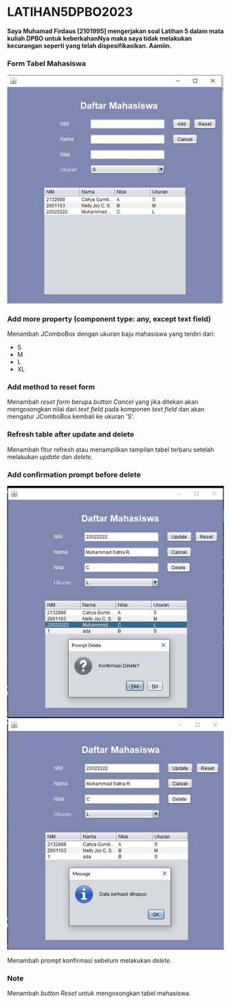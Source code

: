 # LATIHAN5DPBO2023

<b>Saya Muhamad Firdaus [2101995] mengerjakan soal Latihan 5 dalam mata kuliah DPBO untuk keberkahanNya maka saya tidak melakukan kecurangan seperti yang telah dispesifikasikan. Aamiin.</b>

### Form Tabel Mahasiswa
![Tabel Mahasiswa](https://github.com/dauspairet/LATIHAN5DPBO2023/raw/main/screenshot/latihan5_1.jpeg)

### Add more property (component type: any, except text field)
Menambah JComboBox dengan ukuran baju mahasiswa yang terdiri dari:
- S
- M
- L
- XL

### Add method to reset form
Menambah _reset form_ berupa _button Cancel_ yang jika ditekan akan mengosongkan nilai dari _text field_ pada komponen _text field_ dan akan mengatur JComboBox kembali ke ukuran 'S'.

### Refresh table after update and delete
Menambah fitur refresh atau menampilkan tampilan tabel terbaru setelah melakukan _update_ dan _delete_.

### Add confirmation prompt before delete
![Prompt Delete Before](https://github.com/dauspairet/LATIHAN5DPBO2023/raw/main/screenshot/latihan5_promptDelete1.jpeg)
![Prompt Delete After](https://github.com/dauspairet/LATIHAN5DPBO2023/raw/main/screenshot/latihan5_promptDelete2.jpeg)

Menambah prompt konfirmasi sebelum melakukan _delete_.

### Note
Menambah _button Reset_ untuk mengosongkan tabel mahasiswa.
